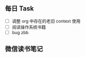 ## 每日 Task
- [ ] 调整 org 中存在的老旧 context 使用
- [ ] 阅读操作系统书籍
- [ ] bug zbb

## 微信读书笔记
<!-- start of weread -->
<!-- end of weread -->